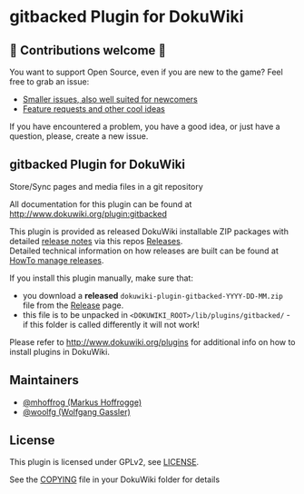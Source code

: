 # gitbacked Plugin for DokuWiki

## :green_heart: Contributions welcome :green_heart:

You want to support Open Source, even if you are new to the game?
Feel free to grab an issue:

- [Smaller issues, also well suited for newcomers](https://github.com/woolfg/dokuwiki-plugin-gitbacked/issues?q=is%3Aissue+is%3Aopen+label%3Acontributionwelcome)
- [Feature requests and other cool ideas](https://github.com/woolfg/dokuwiki-plugin-gitbacked/issues?q=is%3Aissue+is%3Aopen+label%3A%22feature+request%22)

If you have encountered a problem, you have a good idea, or just have a question, please, create a new issue.

## gitbacked Plugin for DokuWiki

Store/Sync pages and media files in a git repository

All documentation for this plugin can be found at
http://www.dokuwiki.org/plugin:gitbacked

This plugin is provided as released DokuWiki installable ZIP packages with detailed [release notes](https://github.com/woolfg/dokuwiki-plugin-gitbacked/blob/master/CHANGELOG.md)
via this repos [Releases](https://github.com/woolfg/dokuwiki-plugin-gitbacked/releases).  
Detailed technical information on how releases are built can be found at [HowTo manage releases](https://github.com/woolfg/dokuwiki-plugin-gitbacked/blob/master/.github/workflows/docs/HowTo_MANAGE_RELEASES.md).

If you install this plugin manually, make sure that:
- you download a **released** `dokuwiki-plugin-gitbacked-YYYY-DD-MM.zip` file
  from the [Release](https://github.com/woolfg/dokuwiki-plugin-gitbacked/releases) page.
- this file is to be unpacked in `<DOKUWIKI_ROOT>/lib/plugins/gitbacked/` - if this folder
  is called differently it will not work!

Please refer to http://www.dokuwiki.org/plugins for additional info
on how to install plugins in DokuWiki.

## Maintainers

- [@mhoffrog (Markus Hoffrogge)](https://github.com/mhoffrog)
- [@woolfg (Wolfgang Gassler)](https://github.com/woolfg)

## License

This plugin is licensed under GPLv2, see [LICENSE](LICENSE).

See the [COPYING](https://github.com/splitbrain/dokuwiki/blob/master/COPYING) file in your DokuWiki folder for details
